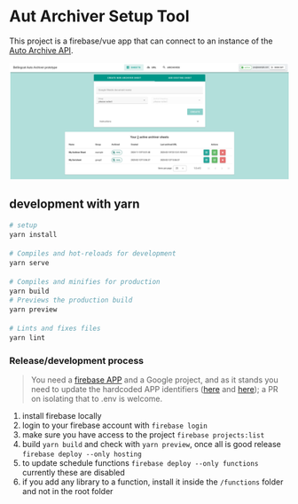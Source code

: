 # Aut Archiver Setup Tool
This project is a firebase/vue app that can connect to an instance of the [Auto Archive API](https://github.com/bellingcat/auto-archiver-api).

![UI preview](docs/image.png)

## development with yarn
```bash
# setup
yarn install

# Compiles and hot-reloads for development
yarn serve

# Compiles and minifies for production
yarn build
# Previews the production build
yarn preview

# Lints and fixes files
yarn lint
```

### Release/development process
> You need a [firebase APP](https://firebase.google.com/) and a Google project, and as it stands you need to update the hardcoded APP identifiers ([here](src/store/index.js) and [here](firebase.json)); a PR on isolating that to .env is welcome.

1. install firebase locally
2. login to your firebase account with `firebase login`
3. make sure you have access to the project `firebase projects:list`
4. build `yarn build` and check with `yarn preview`, once all is good release `firebase deploy --only hosting`
5. to update schedule functions `firebase deploy --only functions` currently these are disabled
6. if you add any library to a function, install it inside the `/functions` folder and not in the root folder
<!-- 7. to update secrets use `firebase functions:secrets:set SECRET_NAME` more info [here](https://firebase.google.com/docs/functions/config-env?gen=2nd#managing_secrets) -->
   <!-- 1. `API_SERVICE_PASSWORD` for the auto-archiver-api -->
   <!-- 2. `GOOGLE_API_CLIENT_EMAIL` and `GOOGLE_API_PRIVATE_KEY` for the scheduled function to validate sheets exist -->